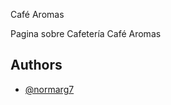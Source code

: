 
Café Aromas

Pagina sobre Cafetería Café Aromas


## Authors

- [@normarg7](https://www.github.com/normarg7)

